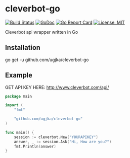 # cleverbot-go
[![Build Status](https://travis-ci.org/ugjka/cleverbot-go.svg?branch=master)](https://travis-ci.org/ugjka/cleverbot-go)
[![GoDoc](https://godoc.org/github.com/ugjka/cleverbot-go?status.svg)](https://godoc.org/github.com/ugjka/cleverbot-go)
[![Go Report Card](https://goreportcard.com/badge/github.com/ugjka/cleverbot-go)](https://goreportcard.com/report/github.com/ugjka/cleverbot-go)
[![License: MIT](https://img.shields.io/badge/License-MIT-yellow.svg)](https://opensource.org/licenses/MIT)

Cleverbot api wrapper written in Go

## Installation
  go get -u github.com/ugjka/cleverbot-go

## Example

GET API KEY HERE: http://www.cleverbot.com/api/
```go
package main

import (
	"fmt"

	"github.com/ugjka/cleverbot-go"
)

func main() {
	session := cleverbot.New("YOURAPIKEY")
	answer, _ := session.Ask("Hi, How are you?")
	fmt.Println(answer)
}
```
